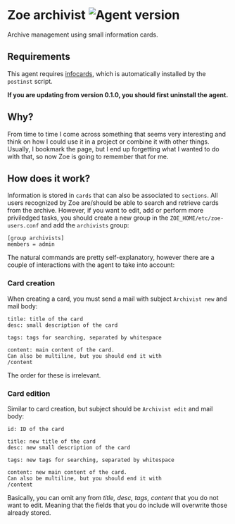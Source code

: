 # Zoe archivist ![Agent version](https://img.shields.io/badge/Zoe_Agent-0.2.1-blue.svg "Zoe archivist")

Archive management using small information cards.

## Requirements

This agent requires [infocards](https://github.com/rmed/infocards), which is automatically installed by the `postinst` script.

**If you are updating from version 0.1.0, you should first uninstall the agent.**

## Why?

From time to time I come across something that seems very interesting and think on how I could use it in a project or combine it with other things. Usually, I bookmark the page, but I end up forgetting what I wanted to do with that, so now Zoe  is going to remember that for me.

## How does it work?

Information is stored in `cards` that can also be associated to `sections`. All users recognized by Zoe are/should be able to search and retrieve cards from the archive. However, if you want to edit, add or perform more priviledged tasks, you should create a new group in the `ZOE_HOME/etc/zoe-users.conf` and add the `archivists` group:

```
[group archivists]
members = admin
```

The natural commands are pretty self-explanatory, however there are a couple of interactions with the agent to take into account:

### Card creation

When creating a card, you must send a mail with subject `Archivist new` and mail body:

```
title: title of the card
desc: small description of the card

tags: tags for searching, separated by whitespace

content: main content of the card.
Can also be multiline, but you should end it with
/content
```

The order for these is irrelevant.

### Card edition

Similar to card creation, but subject should be `Archivist edit` and mail body:

```
id: ID of the card

title: new title of the card
desc: new small description of the card

tags: new tags for searching, separated by whitespace

content: new main content of the card.
Can also be multiline, but you should end it with
/content
```

Basically, you can omit any from *title, desc, tags, content* that you do not want to edit. Meaning that the fields that you do include will overwrite those already stored.
